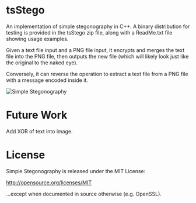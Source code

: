 tsStego
=======

An implementation of simple stegonography in C++. A binary distribution for testing is provided in the tsStego zip file, along with a ReadMe.txt file showing usage examples.
 
Given a text file input and a PNG file input, it encrypts and merges the text file into the PNG file, then outputs the new file (which will likely look just like the original to the naked eye).

Conversely, it can reverse the operation to extract a text file from a PNG file with a message encoded inside it.

![Simple Stegonography](https://raw.github.com/AlexShows/tsStego/master/SimpleStego.png) 

Future Work
===========

Add XOR of text into image.

License
=======
Simple Stegonography is released under the MIT License:  

http://opensource.org/licenses/MIT

...except when documented in source otherwise (e.g. OpenSSL).